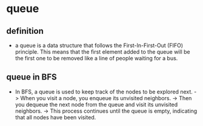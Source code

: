 # queue
## definition
- a queue is a data structure that follows the First-In-First-Out (FIFO) principle. This means that the first element added to the queue will be the first one to be removed like a line of people waiting for a bus.

## queue in BFS
- In BFS, a queue is used to keep track of the nodes to be explored next.
	-> When you visit a node, you enqueue its unvisited neighbors.
	-> Then you dequeue the next node from the queue and visit its unvisited neighbors.
	-> This process continues until the queue is empty, indicating that all nodes have been visited.

